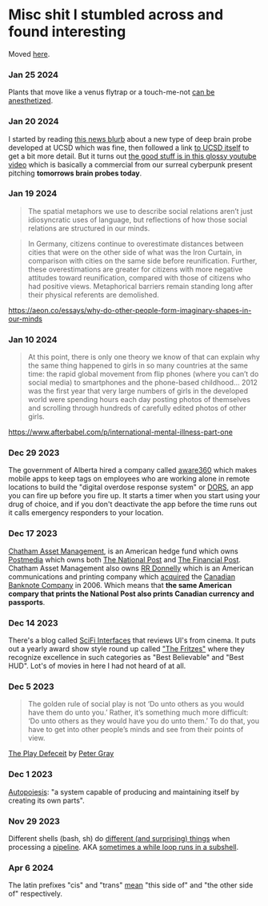 # Misc shit I stumbled across and found interesting

Moved [here](thatscool.md).

### Jan 25 2024

Plants that move like a venus flytrap or a touch-me-not [can be anesthetized](https://www.ncbi.nlm.nih.gov/pmc/articles/PMC6948209/).

### Jan 20 2024

I started by reading [this news blurb](https://interestingengineering.com/science/researchers-map-brain-with-sensor-5-times-thinner-than-hair) about a new type of deep brain probe developed at UCSD which was fine, then followed a link [to UCSD itself](https://today.ucsd.edu/story/transforming-clinical-recording-of-deep-brain-activity-with-a-new-take-on-sensor-manufacturing) to get a bit more detail. But it turns out [the good stuff is in this glossy youtube video](https://youtu.be/FaPVXddg6mE) which is basically a commercial from our surreal cyberpunk present pitching **tomorrows brain probes today**.

### Jan 19 2024

> The spatial metaphors we use to describe social relations aren’t just idiosyncratic uses of language, but reflections of how those social relations are structured in our minds.

> In Germany, citizens continue to overestimate distances between cities that were on the other side of what was the Iron Curtain, in comparison with cities on the same side before reunification. Further, these overestimations are greater for citizens with more negative attitudes toward reunification, compared with those of citizens who had positive views. Metaphorical barriers remain standing long after their physical referents are demolished.

https://aeon.co/essays/why-do-other-people-form-imaginary-shapes-in-our-minds

### Jan 10 2024

> At this point, there is only one theory we know of that can explain why the same thing happened to girls in so many countries at the same time: the rapid global movement from flip phones (where you can’t do social media) to smartphones and the phone-based childhood...  2012 was the first year that very large numbers of girls in the developed world were spending hours each day posting photos of themselves and scrolling through hundreds of carefully edited photos of other girls. 

https://www.afterbabel.com/p/international-mental-illness-part-one

### Dec 29 2023

The government of Alberta hired a company called [aware360](https://aware360.com/) which makes mobile apps to keep tags on employees who are working alone in remote locations to build the "digital overdose response system" or [DORS](https://www.dorsapp.ca/), an app you can fire up before you fire up. It starts a timer when you start using your drug of choice, and if you don't deactivate the app before the time runs out it calls emergency responders to your location.

### Dec 17 2023

[Chatham Asset Management](https://en.wikipedia.org/wiki/Chatham_Asset_Management), is an American hedge fund which owns [Postmedia](https://en.wikipedia.org/wiki/Postmedia_Network) which owns both [The National Post](https://en.wikipedia.org/wiki/National_Post) and [The Financial Post](https://en.wikipedia.org/wiki/Financial_Post). Chatham Asset Management also owns [RR Donnelly](https://en.wikipedia.org/wiki/RR_Donnelley#) which is an American communications and printing company which [acquired](https://www.theglobeandmail.com/report-on-business/rr-donnelley-acquires-canadian-bank-note-assets/article4111095/) the [Canadian Banknote Company](https://en.wikipedia.org/wiki/Canadian_Bank_Note_Company) in 2006. Which means that **the same American compary that prints the National Post also prints Canadian currency and passports**.

### Dec 14 2023

There's a blog called [SciFi Interfaces](https://scifiinterfaces.com/) that reviews UI's from cinema. It puts out a yearly award show style round up called ["The Fritzes"](https://scifiinterfaces.com/category/the-fritzes/fritzes-2023/) where they recognize excellence in such categories as "Best Believable" and "Best HUD". Lot's of movies in here I had not heard of at all.

### Dec 5 2023

> The golden rule of social play is not ‘Do unto others as you would have them do unto you.’ Rather, it’s something much more difficult: ‘Do unto others as they would have you do unto them.’ To do that, you have to get into other people’s minds and see from their points of view.

[The Play Defeceit](https://aeon.co/essays/children-today-are-suffering-a-severe-deficit-of-play) by [Peter Gray](https://en.wikipedia.org/wiki/Peter_Gray_(psychologist))

### Dec 1 2023

[Autopoiesis](https://en.wikipedia.org/wiki/Autopoiesis): "a system capable of producing and maintaining itself by creating its own parts".

### Nov 29 2023

Different shells (bash, sh) do [different (and surprising) things](http://mywiki.wooledge.org/BashFAQ/024) when processing a [pipeline](https://www.gnu.org/software/bash/manual/html_node/Pipelines.html). AKA [sometimes a while loop runs in a subshell](https://stackoverflow.com/questions/16854280/a-variable-modified-inside-a-while-loop-is-not-remembered).

### Apr 6 2024

The latin prefixes "cis" and "trans" [mean](https://en.wikipedia.org/wiki/Cis%E2%80%93trans_isomerism) "this side of" and "the other side of" respectively.
